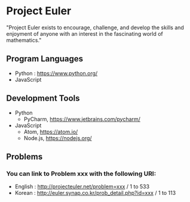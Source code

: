# Project Euler
"Project Euler exists to encourage, challenge, and develop the skills and enjoyment of anyone with an interest in the fascinating world of mathematics."

## Program Languages
- Python : https://www.python.org/
- JavaScript

## Development Tools
- Python
  - PyCharm, https://www.jetbrains.com/pycharm/
- JavaScript
  - Atom, https://atom.io/ 
  - Node.js, https://nodejs.org/

## Problems
### You can link to Problem xxx with the following URI:
- English : http://projecteuler.net/problem=xxx / 1 to 533
- Korean : http://euler.synap.co.kr/prob_detail.php?id=xxx / 1 to 113
